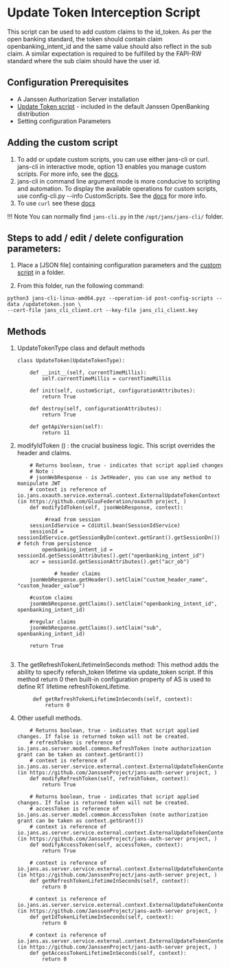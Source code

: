 # Update Token Interception Script

This script can be used to add custom claims to the id_token. As per the open banking standard, the token should contain claim openbanking_intent_id and the same value should also reflect in the sub claim. A similar expectation is required to be fulfilled by the FAPI-RW standard where the sub claim should have the user id.

## Configuration Prerequisites
- A Janssen Authorization Server installation
- [Update Token script](https://github.com/JanssenProject/jans/blob/main/jans-linux-setup/jans_setup/openbanking/static/extension/update_token/UpdateToken.py) - included in the default Janssen OpenBanking distribution
- Setting configuration Parameters

## Adding the custom script

1. To add or update custom scripts, you can use either jans-cli or curl. jans-cli in interactive mode, option 13 enables you manage custom scripts. For more info, see the [docs](https://github.com/JanssenProject/home/wiki/Custom-Scripts-using-jans-cli).
1. jans-cli in command line argument mode is more conducive to scripting and automation. To display the available operations for custom scripts, use config-cli.py --info CustomScripts. See the [docs](../jans-cli.md) for more info.
1. To use `curl` see these [docs](../curl.md)

!!! Note
    You can normally find `jans-cli.py` in the `/opt/jans/jans-cli/` folder. 
 
## Steps to add / edit / delete configuration parameters:
1. Place a [JSON file] containing configuration parameters and the [custom script](https://github.com/JanssenProject/jans-setup/blob/openbank/static/extension/update_token/updatetoken.json) in a folder. 

1. From this folder, run the following command: 

```
python3 jans-cli-linux-amd64.pyz --operation-id post-config-scripts --data /updatetoken.json \
--cert-file jans_cli_client.crt --key-file jans_cli_client.key
```

## Methods

1.  UpdateTokenType class and default methods

    ```python3
    class UpdateToken(UpdateTokenType):
    
        def __init__(self, currentTimeMillis):
            self.currentTimeMillis = currentTimeMillis
    
        def init(self, customScript, configurationAttributes):
            return True
    
        def destroy(self, configurationAttributes):
            return True
    
        def getApiVersion(self):
            return 11
    ```

2.  modifyIdToken () : the crucial business logic. This script overrides the header and claims. 

    ```python3
        # Returns boolean, true - indicates that script applied changes
        # Note :
        # jsonWebResponse - is JwtHeader, you can use any method to manipulate JWT
        # context is reference of io.jans.oxauth.service.external.context.ExternalUpdateTokenContext (in https://github.com/GluuFederation/oxauth project, )
        def modifyIdToken(self, jsonWebResponse, context):
                  
             #read from session 
        sessionIdService = CdiUtil.bean(SessionIdService)
        sessionId = sessionIdService.getSessionByDn(context.getGrant().getSessionDn()) # fetch from persistence
            openbanking_intent_id = sessionId.getSessionAttributes().get("openbanking_intent_id")
        acr = sessionId.getSessionAttributes().get("acr_ob")
    
                # header claims
        jsonWebResponse.getHeader().setClaim("custom_header_name", "custom_header_value")
                
        #custom claims
        jsonWebResponse.getClaims().setClaim("openbanking_intent_id", openbanking_intent_id)
                
        #regular claims        
        jsonWebResponse.getClaims().setClaim("sub", openbanking_intent_id)
    
        return True
        
    ```
3. The getRefreshTokenLifetimeInSeconds method: This method adds the ability to specify refersh_token lifetime via update_token script. If this method return 0 then built-in configuration property of AS is used to define RT lifetime refreshTokenLifetime.  

   ```python3
        def getRefreshTokenLifetimeInSeconds(self, context):
            return 0
   ```
4. Other usefull methods. 


    ```python3
        # Returns boolean, true - indicates that script applied changes. If false is returned token will not be created.
        # refreshToken is reference of io.jans.as.server.model.common.RefreshToken (note authorization grant can be taken as context.getGrant())
        # context is reference of io.jans.as.server.service.external.context.ExternalUpdateTokenContext (in https://github.com/JanssenProject/jans-auth-server project, )
        def modifyRefreshToken(self, refreshToken, context):
            return True

        # Returns boolean, true - indicates that script applied changes. If false is returned token will not be created.
        # accessToken is reference of io.jans.as.server.model.common.AccessToken (note authorization grant can be taken as context.getGrant())
        # context is reference of io.jans.as.server.service.external.context.ExternalUpdateTokenContext (in https://github.com/JanssenProject/jans-auth-server project, )
        def modifyAccessToken(self, accessToken, context):
            return True

        # context is reference of io.jans.as.server.service.external.context.ExternalUpdateTokenContext (in https://github.com/JanssenProject/jans-auth-server project, )
        def getRefreshTokenLifetimeInSeconds(self, context):
            return 0

        # context is reference of io.jans.as.server.service.external.context.ExternalUpdateTokenContext (in https://github.com/JanssenProject/jans-auth-server project, )
        def getIdTokenLifetimeInSeconds(self, context):
            return 0

        # context is reference of io.jans.as.server.service.external.context.ExternalUpdateTokenContext (in https://github.com/JanssenProject/jans-auth-server project, )
        def getAccessTokenLifetimeInSeconds(self, context):
            return 0
    ```

